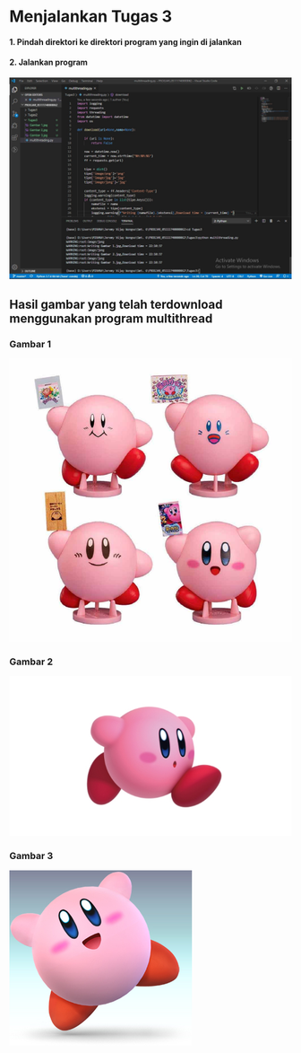 # Menjalankan Tugas 3
#### 1. Pindah direktori ke direktori program yang ingin di jalankan
#### 2. Jalankan program
![Execute](Screenshot/Execute.jpg)
## Hasil gambar yang telah terdownload menggunakan program multithread
### Gambar 1 
![Gambar1](Gambar%201.jpg)
### Gambar 2
![Gambar2](Gambar%202.jpg)
### Gambar 3
![Gambar3](Gambar%203.jpg)